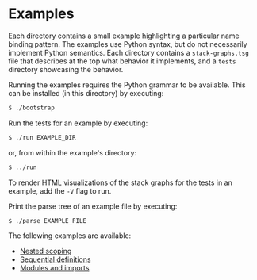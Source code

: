 # Examples

Each directory contains a small example highlighting a particular name binding pattern.
The examples use Python syntax, but do not necessarily implement Python semantics.
Each directory contains a `stack-graphs.tsg` file that describes at the top what behavior it implements, and a `tests` directory showcasing the behavior.

Running the examples requires the Python grammar to be available. This can be installed (in this directory) by executing:

```bash
$ ./bootstrap
```

Run the tests for an example by executing:

```bash
$ ./run EXAMPLE_DIR
```

or, from within the example's directory:

```bash
$ ../run
```

To render HTML visualizations of the stack graphs for the tests in an example, add the `-V` flag to run.

Print the parse tree of an example file by executing:

```bash
$ ./parse EXAMPLE_FILE
```

The following examples are available:

- [Nested scoping](nested-scope/)
- [Sequential definitions](sequential-definitions/)
- [Modules and imports](modules/)
